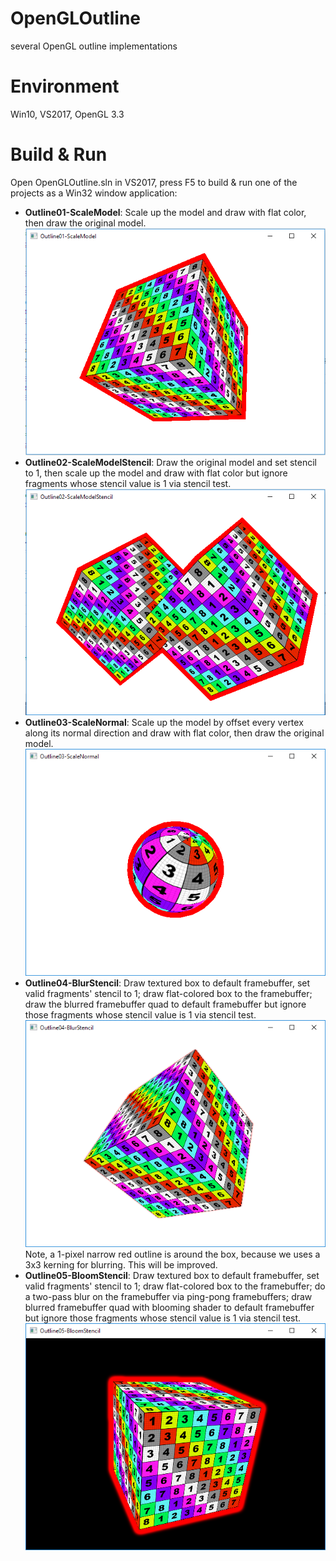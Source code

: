 # OpenGLOutline

several OpenGL outline implementations

# Environment
Win10, VS2017, OpenGL 3.3

# Build & Run

Open OpenGLOutline.sln in VS2017, press F5 to build & run one of the projects as a Win32 window application:

* **Outline01-ScaleModel**: Scale up the model and draw with flat color, then draw the original model.  
  ![](doc/1.png)
* **Outline02-ScaleModelStencil**: Draw the original model and set stencil to 1, then scale up the model and draw with flat color but ignore fragments whose stencil value is 1 via stencil test.  
  ![](doc/2.png)
* **Outline03-ScaleNormal**: Scale up the model by offset every vertex along its normal direction and draw with flat color, then draw the original model.  
  ![](doc/3.png)
* **Outline04-BlurStencil**: Draw textured box to default framebuffer, set valid fragments' stencil to 1; draw flat-colored box to the framebuffer; draw the blurred framebuffer quad to default framebuffer but ignore those fragments whose stencil value is 1 via stencil test.  
  ![](doc/4.png)  
  Note, a 1-pixel narrow red outline is around the box, because we uses a 3x3 kerning for blurring. This will be improved.
* **Outline05-BloomStencil**: Draw textured box to default framebuffer, set valid fragments' stencil to 1; draw flat-colored box to the framebuffer; do a two-pass blur on the framebuffer via ping-pong framebuffers; draw blurred framebuffer quad with blooming shader to default framebuffer but ignore those fragments whose stencil value is 1 via stencil test.
  ![](doc/5.png)
